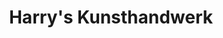 ---
title: "Harry's Kunsthandwerk"
url: /weisskirchen-in-steiermark/harrys-kunsthandwerk/
shop: Andenken
---